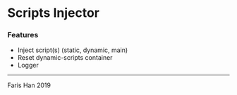 # Scripts Injector

### Features
- Inject script(s) (static, dynamic, main)
- Reset dynamic-scripts container
- Logger

---

Faris Han 2019